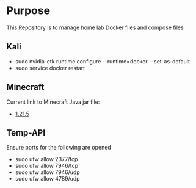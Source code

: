 # Purpose 
This Repository is to manage home lab Docker files and compose files

## Kali 
- sudo nvidia-ctk runtime configure --runtime=docker --set-as-default
- sudo service docker restart

## Minecraft
Current link to MInecraft Java jar file:
- [1.21.5](https://piston-data.mojang.com/v1/objects/e6ec2f64e6080b9b5d9b471b291c33cc7f509733/server.jar)

## Temp-API
Ensure ports for the following are opened
- sudo ufw allow 2377/tcp
- sudo ufw allow 7946/tcp
- sudo ufw allow 7946/udp
- sudo ufw allow 4789/udp
